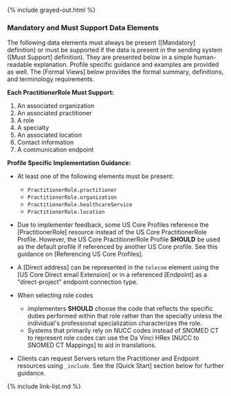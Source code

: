 {% include grayed-out.html %}
### Mandatory and Must Support Data Elements

The following data elements must always be present ([Mandatory] definition) or must be supported if the data is present in the sending system ([Must Support] definition). They are presented below in a simple human-readable explanation. Profile specific guidance and examples are provided as well. The [Formal Views] below provides the formal summary, definitions, and terminology requirements.

**Each PractitionerRole Must Support:**

1. An associated organization
1. An associated practitioner
1. A role
1. A specialty
1. An associated location
1. Contact information
1. A communication endpoint

**Profile Specific Implementation Guidance:**

* At least one of the following elements must be present:
    - `PractitionerRole.practitioner`
    - `PractitionerRole.organization`
    - `PractitionerRole.healthcareService`
    - `PractitionerRole.location`

* Due to implementer feedback, some US Core Profiles reference the [PractitionerRole] resource instead of the US Core PractitionerRole Profile. However, the US Core PractitionerRole Profile **SHOULD** be used as the default profile if referenced by another US Core profile. See this guidance on [Referencing US Core Profiles].
* A [Direct address] can be represented in the `telecom` element using the [US Core Direct email Extension] or in a referenced [Endpoint] as a "direct-project" endpoint connection type.


* When selecting role codes
  * implementers **SHOULD** choose the code that reflects the specific duties performed within that role rather than the specialty unless the individual's professional specialization characterizes the role.
  * Systems that primarily rely on NUCC codes instead of SNOMED CT to represent role codes can use the Da Vinci HRex [NUCC to SNOMED CT Mappings] to aid in translations. 
 

* Clients can request Servers return the Practitioner and Endpoint resources using `_include`. See the [Quick Start] section below for further guidance.

{% include link-list.md %}

</div><!-- grayed-out -->